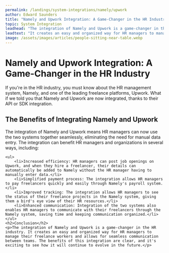 ```yaml
---
permalink: /landings/system-integrations/namely/upwork
author: Edward Saunders
title: "Namely and Upwork Integration: A Game-Changer in the HR Industry"
topic: System Integration
leadhead: "The integration of Namely and Upwork is a game-changer in the HR industry"
leadtext: "It creates an easy and organized way for HR managers to manage their freelance workers and allows for seamless communication between teams. The benefits of this integration are clear, and it's exciting to see how it will continue to evolve in the future."
image: /assets/images/articles/people-sitting-near-table.webp
---
```

<div class="arttext">	<h1>Namely and Upwork Integration: A Game-Changer in the HR Industry</h1>
	<p>If you're in the HR industry, you must know about the HR management system, Namely, and one of the leading freelance platforms, Upwork. What if we told you that Namely and Upwork are now integrated, thanks to their API or SDK integration. </p>
	<h2>The Benefits of Integrating Namely and Upwork</h2>
	<p>The integration of Namely and Upwork means HR managers can now use the two systems together seamlessly, eliminating the need for manual data entry. The integration can benefit HR managers and organizations in several ways, including:</p>
	
	<ul>
		<li>Increased efficiency: HR managers can post job openings on Upwork, and when they hire a freelancer, their details can automatically be added to Namely without the HR manager having to manually enter data.</li>
		<li>Simplified payment process: The integration allows HR managers to pay freelancers quickly and easily through Namely's payroll system.</li>
		<li>Improved tracking: The integration allows HR managers to see the status of their freelance projects in the Namely system, giving them a bird's eye view of their HR resources.</li>
		<li>Enhanced communication: Integration of the two systems also enables HR managers to communicate with their freelancers through the Namely system, saving time and keeping communication organized.</li>
	</ul>
	<h2>Conclusion</h2>
	<p>The integration of Namely and Upwork is a game-changer in the HR industry. It creates an easy and organized way for HR managers to manage their freelance workers and allows for seamless communication between teams. The benefits of this integration are clear, and it's exciting to see how it will continue to evolve in the future.</p>
</div>